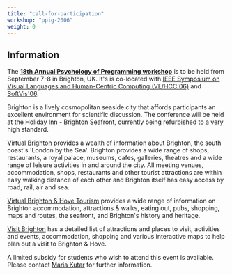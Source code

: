 ```yaml
---
title: "call-for-participation" 
workshop: "ppig-2006"
weight: 0
---
```


Information
-----------

The **[18th Annual Psychology of Programming workshop](/node/112)** is to be held from September 7-8 in Brighton, UK. It's is co-located with [IEEE Symposium on Visual Languages and Human-Centric Computing (VL/HCC'06)](http://www.cmis.brighton.ac.uk/vlhcc/) and [SoftVis'06](http://www.softvis.org/softvis06).

Brighton is a lively cosmopolitan seaside city that affords participants an excellent environment for scientific discussion. The conference will be held at the Holiday Inn - Brighton Seafront, currently being refurbished to a very high standard.

[Virtual Brighton](http://www.brighton.co.uk/) provides a wealth of information about Brighton, the south coast's 'London by the Sea'. Brighton provides a wide range of shops, restaurants, a royal palace, museums, cafes, galleries, theatres and a wide range of leisure activities in and around the city. All meeting venues, accommodation, shops, restaurants and other tourist attractions are within easy walking distance of each other and Brighton itself has easy access by road, rail, air and sea.

[Virtual Brighton & Hove Tourism](http://tourism.brighton.co.uk/) provides a wide range of information on Brighton accommodation, attractions & walks, eating out, pubs, shopping, maps and routes, the seafront, and Brighton's history and heritage.

[Visit Brighton](http://www.visitbrighton.com/) has a detailed list of attractions and places to visit, activities and events, accommodation, shopping and various interactive maps to help plan out a visit to Brighton & Hove.

A limited subsidy for students who wish to attend this event is available. Please contact [Maria Kutar](http://www.isi.salford.ac.uk/staff/mk/) for further information.

